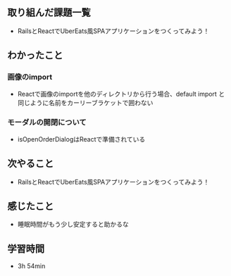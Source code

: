## 取り組んだ課題一覧
- RailsとReactでUberEats風SPAアプリケーションをつくってみよう！
## わかったこと
### 画像のimport
- Reactで画像のimportを他のディレクトリから行う場合、default import と同じように名前をカーリーブラケットで囲わない
### モーダルの開閉について
- isOpenOrderDialogはReactで準備されている
## 次やること
- RailsとReactでUberEats風SPAアプリケーションをつくってみよう！
## 感じたこと
- 睡眠時間がもう少し安定すると助かるな
## 学習時間
- 3h 54min